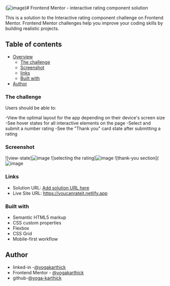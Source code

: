 (![image](https://github.com/yoga-karthick/front-end-mentor-challanges-/assets/80122088/91bb673a-f2df-437e-8e53-b84d4435d5b2))# Frontend Mentor - interactive rating component solution

This is a solution to the Interactive rating component challenge on Frontend Mentor. Frontend Mentor challenges help you improve your coding skills by building realistic projects.

## Table of contents

- [Overview](#overview)
  - [The challenge](#the-challenge)
  - [Screenshot](#screenshot)
  - [links](#links)
  - [Built with](#built-with)
- [Author](#author)
### The challenge
Users should be able to:

-View the optimal layout for the app depending on their device's screen size
-See hover states for all interactive elements on the page
-Select and submit a number rating
-See the "Thank you" card state after submitting a rating


### Screenshot
![view-state]![image](https://github.com/yoga-karthick/front-end-mentor-challanges-/assets/80122088/91bb673a-f2df-437e-8e53-b84d4435d5b2)
![selecting the rating]![image](https://github.com/yoga-karthick/front-end-mentor-challanges-/assets/80122088/e6329841-dd01-435f-bbfd-f7d1d4484585)
![thank-you section](![image](https://github.com/yoga-karthick/front-end-mentor-challanges-/assets/80122088/bb5d8c36-a690-4b5b-9511-4599ea38cdb9)

### Links

- Solution URL: [Add solution URL here](https://your-solution-url.com)
- Live Site URL: https://youcanrateit.netlify.app 

### Built with

- Semantic HTML5 markup
- CSS custom properties
- Flexbox
- CSS Grid
- Mobile-first workflow

## Author
- linked-in -[@yogakarthick](https://www.linkedin.com/in/yogakarthick-yd/)
- Frontend Mentor - [@yogakarthick](https://www.frontendmentor.io/profile/yoga-karthick)
- github-[@yoga-karthick](https://github.com/yoga-karthick)
